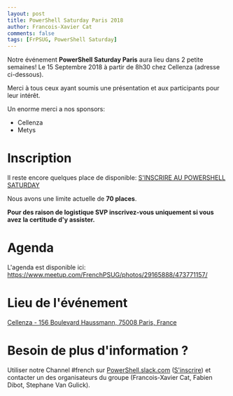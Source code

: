 ```yaml
---
layout: post
title: PowerShell Saturday Paris 2018
author: Francois-Xavier Cat
comments: false
tags: [FrPSUG, PowerShell Saturday]
---
```


Notre événement **PowerShell Saturday Paris** aura lieu dans 2 petite semaines! Le 15 Septembre 2018 à partir de 8h30 chez Cellenza (adresse ci-dessous).

Merci à tous ceux ayant soumis une présentation et aux participants pour leur intérêt.

Un enorme merci a nos sponsors:

* Cellenza
* Metys

# Inscription

Il reste encore quelques place de disponible: [S'INSCRIRE AU POWERSHELL SATURDAY](https://www.meetup.com/FrenchPSUG/events/247765024/)

Nous avons une limite actuelle de __70 places__.

**Pour des raison de logistique SVP inscrivez-vous uniquement si vous avez la certitude d'y assister.**

# Agenda

L'agenda est disponible ici: https://www.meetup.com/FrenchPSUG/photos/29165888/473771157/

# Lieu de l'événement

[Cellenza - 156 Boulevard Haussmann, 75008 Paris, France](https://www.google.fr/maps/place/156+Boulevard+Haussmann,+75008+Paris/@48.8755622,2.3088236,17z/data=!3m1!4b1!4m5!3m4!1s0x47e66fc7c0eb09d3:0x9b3b3b5b3007b596!8m2!3d48.8755587!4d2.3110176)

# Besoin de plus d'information ?

Utiliser notre Channel #french sur <a href="https://powershell.slack.com/Slack">PowerShell.slack.com</a>  (<a href="http://slack.poshcode.org/">S'inscrire</a>) et contacter un des organisateurs du groupe (Francois-Xavier Cat, Fabien Dibot, Stephane Van Gulick).
